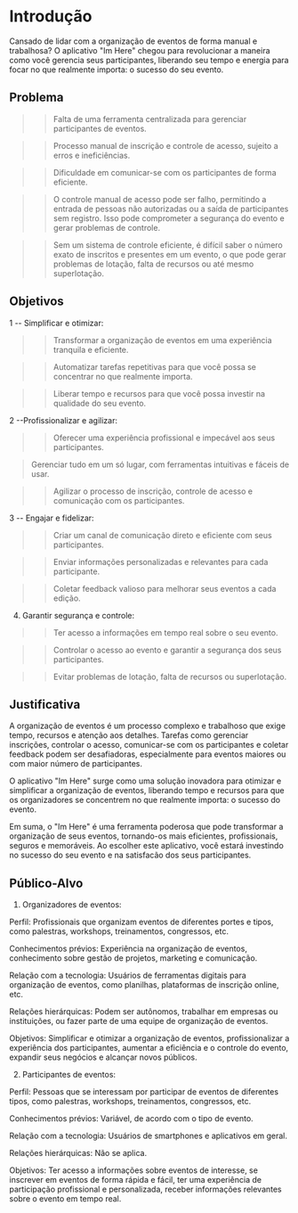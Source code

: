 # Introdução

Cansado de lidar com a organização de eventos de forma manual e trabalhosa? O aplicativo "Im Here" chegou para revolucionar a maneira como você gerencia seus participantes, liberando seu tempo e energia para focar no que realmente importa: o sucesso do seu evento.

## Problema

>> Falta de uma ferramenta centralizada para gerenciar participantes de eventos.

>> Processo manual de inscrição e controle de acesso, sujeito a erros e ineficiências.

>> Dificuldade em comunicar-se com os participantes de forma eficiente.

>> O controle manual de acesso pode ser falho, permitindo a entrada de pessoas não autorizadas ou a saída de participantes sem registro. Isso pode comprometer a segurança do evento e gerar problemas de controle.

>> Sem um sistema de controle eficiente, é difícil saber o número exato de inscritos e presentes em um evento, o que pode gerar problemas de lotação, falta de recursos ou até mesmo superlotação.

## Objetivos

1 -- Simplificar e otimizar:

>> Transformar a organização de eventos em uma experiência tranquila e eficiente.

>> Automatizar tarefas repetitivas para que você possa se concentrar no que realmente importa.

>> Liberar tempo e recursos para que você possa investir na qualidade do seu evento.

2 --Profissionalizar e agilizar:

>> Oferecer uma experiência profissional e impecável aos seus participantes.

> Gerenciar tudo em um só lugar, com ferramentas intuitivas e fáceis de usar.

>> Agilizar o processo de inscrição, controle de acesso e comunicação com os participantes.


3 -- Engajar e fidelizar:

>> Criar um canal de comunicação direto e eficiente com seus participantes.

>> Enviar informações personalizadas e relevantes para cada participante.

>> Coletar feedback valioso para melhorar seus eventos a cada edição.

4. Garantir segurança e controle:

>> Ter acesso a informações em tempo real sobre o seu evento.

>> Controlar o acesso ao evento e garantir a segurança dos seus participantes.

>> Evitar problemas de lotação, falta de recursos ou superlotação.



## Justificativa

A organização de eventos é um processo complexo e trabalhoso que exige tempo, recursos e atenção aos detalhes. Tarefas como gerenciar inscrições, controlar o acesso, comunicar-se com os participantes e coletar feedback podem ser desafiadoras, especialmente para eventos maiores ou com maior número de participantes.

O aplicativo "Im Here" surge como uma solução inovadora para otimizar e simplificar a organização de eventos, liberando tempo e recursos para que os organizadores se concentrem no que realmente importa: o sucesso do evento.

Em suma, o "Im Here" é uma ferramenta poderosa que pode transformar a organização de seus eventos, tornando-os mais eficientes, profissionais, seguros e memoráveis. Ao escolher este aplicativo, você estará investindo no sucesso do seu evento e na satisfacão dos seus participantes.



## Público-Alvo

1. Organizadores de eventos:

 Perfil: Profissionais que organizam eventos de diferentes portes e tipos, como palestras, workshops, treinamentos, congressos, etc.

 Conhecimentos prévios: Experiência na organização de eventos, conhecimento sobre gestão de projetos, marketing e comunicação.
 
 Relação com a tecnologia: Usuários de ferramentas digitais para organização de eventos, como planilhas, plataformas de inscrição online, etc.
 
 Relações hierárquicas: Podem ser autônomos, trabalhar em empresas ou instituições, ou fazer parte de uma equipe de organização de eventos.
 
 Objetivos: Simplificar e otimizar a organização de eventos, profissionalizar a experiência dos participantes, aumentar a eficiência e o controle do evento, expandir seus negócios e alcançar novos públicos.



2. Participantes de eventos:
 
Perfil: Pessoas que se interessam por participar de eventos de diferentes tipos, como palestras, workshops, treinamentos, congressos, etc.

Conhecimentos prévios: Variável, de acordo com o tipo de evento.

Relação com a tecnologia: Usuários de smartphones e aplicativos em geral.

Relações hierárquicas: Não se aplica.

Objetivos: Ter acesso a informações sobre eventos de interesse, se inscrever em eventos de forma rápida e fácil, ter uma experiência de participação profissional e personalizada, receber informações relevantes sobre o evento em tempo real.
